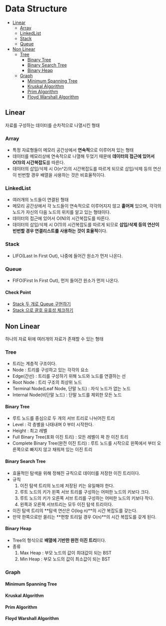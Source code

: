 # Data Structure
- [Linear](#linear)
  - [Array](#array)
  - [LinkedList](#linkedlist)
  - [Stack](#stack)
  - [Queue](#queue)
- [Non Linear](#non-linear)
  - [Tree](#tree)
    - [Binary Tree](#binary-tree)
    - [Binary Search Tree](#binary-search-tree)
    - [Binary Heap](#binary-heap)
  - [Graph](#graph)
    - [Minimum Spanning Tree](#minimum-spanning-tree)
    - [Kruskal Algorithm](#kruskal-algorithm)
    - [Prim Algorithm](#prim-algorithm)
    - [Floyd Warshall Algorithm](#floyd-warshall-algorithm)

## Linear
자료를 구성하는 데이터를 순차적으로 나열시킨 형태

### Array
- 특정 자료형들이 메모리 공간상에서 **연속적**으로 이루어져 있는 형태
- 데이터를 메모리상에 연속적으로 나열해 두었기 때문에 **데이터의 접근에 있어서 O(1)의 시간복잡도**를 따른다.
- 데이터의 삽입/삭제 시 O(n^2)의 시간복잡도를 따르게 되므로 삽입/삭제 등의 연산이 빈번할 경우 배열을 사용하는 것은 비효율적이다.

### LinkedList
- 여러개의 노드들이 연결된 형태
- 메모리 공간상에서 각 노드들이 연속적으로 이루어지지 않고 **흩어져** 있으며, 각각의 노드가 자신의 다음 노드의 위치를 알고 있는 형태이다.
- 데이터의 접근에 있어서 O(N)의 시간복잡도를 따른다.
-  데이터의 삽입/삭제 시 O(1)의 시간복잡도를 따르게 되므로 **삽입/삭제 등의 연산이 빈번할 경우 연결리스트를 사용하는 것이 효율적**이다.


### Stack
- LIFO(Last In First Out), 나중에 들어간 원소가 먼저 나온다.

###  Queue
- FIFO(First In First Out), 먼저 들어간 원소가 먼저 나온다.

#### Check Point
- [Stack 두 개로 Queue 구현하기](https://github.com/BinSin/Interview_Question/tree/master/ImportantCoding/Interview/src/DataStructure/Point1)
- [Stack 으로 괄호 유효성 체크하기](https://github.com/BinSin/Interview_Question/tree/master/ImportantCoding/Interview/src/DataStructure/Point2)

## Non Linear
하나의 자료 뒤에 여러개의 자료가 존재할 수 있는 형태

### Tree
- 트리는 계층적 구조이다.
- Node : 트리를 구성하고 있는 각각의 요소
- Edge(간선) : 트리를 구성하기 위해 노드와 노드를 연결하는 선
- Root Node : 트리 구조의 최상위 노드
- Terminal Node(Leaf Node, 단말 노드) : 자식 노드가 없는 노드
- Internal Node(비단말 노드) : 단말 노드를 제외한 모든 노드

#### Binary Tree
- 루트 노드를 중심으로 두 개의 서브 트리로 나뉘어진 트리
- Level : 각 층별을 나태내며 0 부터 시작한다.
- Height : 최고 레벨
- Full Binary Tree(포화 이진 트리) : 모든 레벨이 꽉 찬 이진 트리
- Complete Binary Tree(완전 이진 트리) : 루트 노드를 시작으로 왼쪽에서 부터 오른쪽으로 빠지지 않고 채워져 있는 이진 트리

#### Binary Search Tree
- 효율적인 탐색을 위해 정해진 규칙으로 데이터를 저장한 이진 트리이다.
- 규칙
  1. 이진 탐색 트리의 노드에 저장된 키는 유일해야 한다.
  2. 루트 노드의 키가 왼쪽 서브 트리를 구성하는 어떠한 노드의 키보다 크다.
  3. 루트 노드의 키가 오른쪽 서브 트리를 구성하는 어떠한 노드의 키보다 작다.
  4. 왼쪽과 오른쪽 서브트리는 모두 이진 탐색 트리이다.
- 이진 탐색 트리의 **탐색 연산은 O(log n)**의 시간 복잡도를 갖는다.
- 만약 한쪽으로만 쏠리는 **편향 트리일 경우 O(n)**의 시간 복잡도를 갖게 된다.

#### Binary Heap
- Tree의 형식으로 **배열에 기반한 완전 이진 트리**이다.
- 종류
  1. Max Heap : 부모 노드의 값이 최대값이 되는 BST
  2. Min Heap : 부모 노드의 값이 최소값이 되는 BST

### Graph


#### Minimum Spanning Tree


#### Kruskal Algorithm


#### Prim Algorithm


#### Floyd Warshall Algorithm
